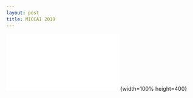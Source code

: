 ```yaml
---
layout: post
title: MICCAI 2019
---
```

![Alt](/assets/project/miccai2019.pdf){width=100% height=400}
